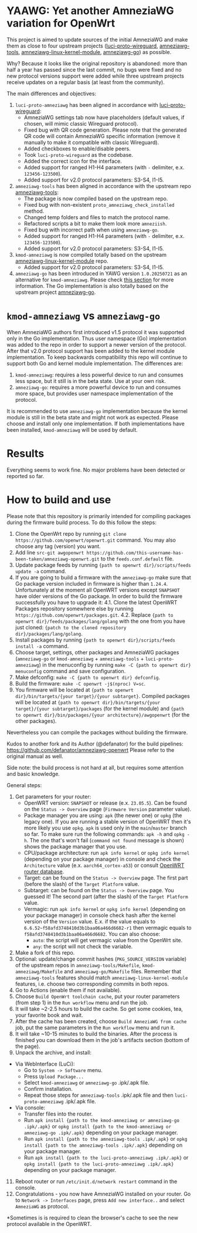 # YAAWG: Yet another AmneziaWG variation for OpenWrt

This project is aimed to update sources of the initial AmneziaWG and make them as close to four upstream projects ([luci-proto-wireguard](https://github.com/openwrt/luci/tree/master/protocols/luci-proto-wireguard), [amneziawg-tools](https://github.com/amnezia-vpn/amneziawg-tools/), [amneziawg-linux-kernel-module](https://github.com/amnezia-vpn/amneziawg-linux-kernel-module), [amneziawg-go](https://github.com/amnezia-vpn/amneziawg-go)) as possible.

Why? Because it looks like the original repository is abandoned: more than half a year has passed since the last commit, no bugs were fixed and no new protocol versions support were added while three upstream projects receive updates on a regular basis (at least from the community).

The main differences and objectives:
1. `luci-proto-amneziawg` has been aligned in accordance with [luci-proto-wireguard](https://github.com/openwrt/luci/tree/master/protocols/luci-proto-wireguard):
   - AmneziaWG settings tab now have placeholders (default values, if chosen, will mimic classic Wireguard protocol).
   - Fixed bug with QR code generation. Please note that the generated QR code will contain AmneziaWG specific information (remove it manually to make it compatible with classic Wireguard).
   - Added checkboxes to enable/disable peers.
   - Took `luci-proto-wireguard` as the codebase.
   - Added the correct icon for the interface.
   - Added support for ranged H1-H4 parameters (with `-` delimiter, e.x. `123456-123500`).
   - Added support for v2.0 protocol parameters: S3-S4, I1-I5.
3. `amneziawg-tools` has been aligned  in accordance with the upstream repo [amneziawg-tools](https://github.com/amnezia-vpn/amneziawg-tools/):
   - The package is now compiled based on the upstream repo.
   - Fixed bug with non-existent `proto_amneziawg_check_installed` method.
   - Changed temp folders and files to match the protocol name.
   - Refactored scripts a bit to make them look more `amneziish`.
   - Fixed bug with incorrect path when using `amneziawg-go`.
   - Added support for ranged H1-H4 parameters (with `-` delimiter, e.x. `123456-123500`).
   - Added support for v2.0 protocol parameters: S3-S4, I1-I5.
4. `kmod-amneziawg` is now compiled totally based on the upstream [amneziawg-linux-kernel-module](https://github.com/amnezia-vpn/amneziawg-linux-kernel-module) repo.
   - Added support for v2.0 protocol parameters: S3-S4, I1-I5.
5. `amneziawg-go` has been introduced in YAWG version `1.0.20250721` as an alternative for `kmod-amneziawg`. Please check [this section](#kmod-amneziawg-vs-amneziawg-go) for more information. The Go implementation is also totally based on the upstream project [amneziawg-go](https://github.com/amnezia-vpn/amneziawg-go).

# `kmod-amneziawg` vs `amneziawg-go`
When AmneziaWG authors first introduced v1.5 protocol it was supported only in the Go implementation. Thus user namespace (Go) implementation was added to the repo in order to support a newer version of the protocol. After that v2.0 protocol support has been added to the kernel module implementation. To keep backwards compatibility this repo will continue to support both Go and kernel module implementation.
The differences are:
1. `kmod-amneziawg`: requires a less powerful device to run and consumes less space, but it still is in the beta state. Use at your own risk.
2. `amneziawg-go`: requires a more powerful device to run and consumes more space, but provides user namespace implementation of the protocol.

It is recommended to use `amneziawg-go` implementation because the kernel module is still in the beta state and might not work as expected.
Please choose and install only one implementation. If both implementations have been installed, `kmod-amneziawg` will be used by default.

# Results

Everything seems to work fine. No major problems have been detected or reported so far.

# How to build and use

Please note that this repository is primarily intended for compiling packages during the firmware build process. To do this follow the steps:
1. Clone the OpenWrt repo by running `git clone https://github.com/openwrt/openwrt.git` command. You may also choose any tag (version) you want.
2. Add line `src-git awgopenwrt https://github.com/this-username-has-been-taken/amneziawg-openwrt.git` to the `feeds.conf.default` file.
3. Update package feeds by running `{path to openwrt dir}/scripts/feeds update -a` command.
4. If you are going to build a firmware with the `amneziawg-go` make sure that Go package version included in firmware is higher than `1.24.4`. Unfortunately at the moment all OpenWRT versions except `SNAPSHOT` have older versions of the Go package. In order to build the firmware successfully you have to upgrade it:
   4.1. Clone the latest OpenWRT Packages repository somewhere else by running `https://github.com/openwrt/packages.git`.
   4.2. Replace `{path to openwrt dir}/feeds/packages/lang/golang` with the one from you have just cloned: `{patch to the cloned repository dir}/packages/lang/golang`.
5. Install packages by running `{path to openwrt dir}/scripts/feeds install -a` command.
6. Choose target, settings, other packages and AmneziaWG packages (`amneziawg-go` or `kmod-amneziawg` + `amneziawg-tools` + `luci-proto-amneziawg`) in the menuconfig by running `make -C {path to openwrt dir} menuconfig` command and save configuration.
7. Make defconfig: `make -C {path to openwrt dir} defconfig`.
8. Build the firmware: `make -C openwrt -j$(nproc) V=sc`.
9. You firmware will be located at `{path to openwrt dir}/bin/targets/{your target}/{your subtarget}`. Compiled packages will be located at `{path to openwrt dir}/bin/targets/{your target}/{your subtarget}/packages` (for the kernel module) and `{path to openwrt dir}/bin/packages/{your architecture}/awgopenwrt` (for the other packages).

Nevertheless you can compile the packages without building the firmware.

Kudos to another fork and its Author (@defanator) for the build pipelines: https://github.com/defanator/amneziawg-openwrt
Please refer to the original manual as well.

Side note: the build process is not hard at all, but requires some attention and basic knowledge.

General steps:
1. Get parameters for your router:
     - OpenWRT version: `SNAPSHOT` or release (e.x. `23.05.5`). Can be found on the `Status -> Overview` page (`Firmware Version` parameter value).
     - Package manager you are using: `apk` (the newer one) or `opkg` (the legacy one). If you are running a stable version of OpenWRT then it's more likely you use `opkg`. `apk` is used only in the `main`/`master` branch so far. To make sure run the following commands: `apk -h` and `opkg -h`. The one that's won't fail (`command not found` message is shown) shows the package manager that you use.
     - CPU/package architecture: run `apk info kernel` or `opkg info kernel` (depending on your package manager) in console and check the `Architecture` value (e.x. `aarch64_cortex-a53`) or consult [OpenWRT router database](https://openwrt.org/toh/start).
     - Target: can be found on the `Status -> Overview` page. The first part (before the slash) of the `Target Platform` value.
     - Subtarget: can be found on the `Status -> Overview` page. You guessed it! The second part (after the slash) of the `Target Platform` value.
     - Vermagic: run `apk info kernel` or `opkg info kernel` (depending on your package manager) in console check hash after the kernel version of the `Version` value. E.x. if the value equals to `6.6.52~f58afd3748410d3b1baa06a466d6682-r1` then vermagic equals to `f58afd3748410d3b1baa06a466d6682`. You can also choose:
         - `auto`: the script will get vermagic value from the OpenWrt site.
         - `any`: the script will not check the variable.
3. Make a fork of this repo.
4. Optional: update/change commit hashes (`PKG_SOURCE_VERSION` variable) of the upstream repos in `amneziawg-tools/Makefile`, `kmod-amneziawg/Makefile` and `amneziawg-go/Makefile` files. Remember that `amneziawg-tools` features should match `amneziawg-linux-kernel-module` features, i.e. choose two corresponding commits in both repos.
5. Go to Actions (enable them if not available).
6. Choose `Build OpenWrt toolchain cache`, put your router parameters (from step 1) in the `Run workflow` menu and run the job.
7. It will take ~2-2.5 hours to build the cache. So get some cookies, tea, your favorite book and wait.
8. After the cache has been created, choose `Build AmneziaWG from cache` job, put the same parameters in the `Run workflow` menu and run it.
9. It will take ~10-15 minutes to build the binaries. After the process is finished you can download them in the job's artifacts section (bottom of the page).
10. Unpack the archive, and install:
   - Via WebInterface (LuCi):
       - Go to `System -> Software` menu.
       - Press `Upload Package...`
       - Select `kmod-amneziawg` or `amneziawg-go` .ipk/.apk file.
       - Confirm installation.
       - Repeat those steps for `amneziawg-tools` .ipk/.apk file and then `luci-proto-amneziawg` .ipk/.apk file.
   - Via console:
       - Transfer files into the router.
       - Run `apk install {path to the kmod-amneziawg or amneziawg-go .ipk/.apk}` or `opkg install {path to the kmod-amneziawg or amneziawg-go .ipk/.apk}` depending on your package manager.
       - Run `apk install {path to the amneziawg-tools .ipk/.apk}` or `opkg install {path to the amneziawg-tools .ipk/.apk}` depending on your package manager.
       - Run `apk install {path to the luci-proto-amneziawg .ipk/.apk}` or `opkg install {path to the luci-proto-amneziawg .ipk/.apk}` depending on your package manager.
11. Reboot router or run `/etc/init.d/network restart` command in the console.
12. Congratulations - you now have AmneziaWG installed on your router. Go to `Network -> Interfaces` page, press `Add new interface..` and select `AmneziaWG` as protocol.

*Sometimes is is required to clean the browser's cache to see the new protocol available in the OpenWRT.
